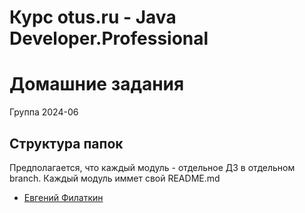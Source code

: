 # Курс otus.ru - Java Developer.Professional
# Домашние задания 

Группа 2024-06

## Структура папок
Предполагается, что каждый модуль - отдельное ДЗ в отдельном branch.
Каждый модуль иммет свой README.md


- [Евгений Филаткин](https://github.com/filatkinen) 
